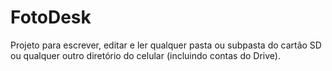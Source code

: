 # FotoDesk
Projeto para escrever, editar e ler qualquer pasta ou subpasta do cartão SD ou qualquer outro diretório do celular (incluindo contas do Drive).
